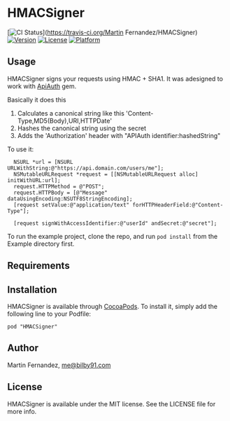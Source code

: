 # HMACSigner

[![CI Status](http://img.shields.io/travis/bilby91/HMACSigner.svg?style=flat)](https://travis-ci.org/Martin Fernandez/HMACSigner)
[![Version](https://img.shields.io/cocoapods/v/HMACSigner.svg?style=flat)](http://cocoadocs.org/docsets/HMACSigner)
[![License](https://img.shields.io/cocoapods/l/HMACSigner.svg?style=flat)](http://cocoadocs.org/docsets/HMACSigner)
[![Platform](https://img.shields.io/cocoapods/p/HMACSigner.svg?style=flat)](http://cocoadocs.org/docsets/HMACSignerer)

## Usage

HMACSigner signs your requests using HMAC + SHA1. It was adesigned to work with [ApiAuth](https://github.com/mgomes/api_auth) gem.

Basically it does this

1. Calculates a canonical string like this 'Content-Type,MD5(Body),URI,HTTPDate'
2. Hashes the canonical string using the secret
3. Adds the 'Authorization' header with "APIAuth identifier:hashedString" 

To use it:

``` objc
  NSURL *url = [NSURL URLWithString:@"https://api.domain.com/users/me"];
  NSMutableURLRequest *request = [[NSMutableURLRequest alloc] initWithURL:url];
  request.HTTPMethod = @"POST";
  request.HTTPBody = [@"Message" dataUsingEncoding:NSUTF8StringEncoding];
  [request setValue:@"application/text" forHTTPHeaderField:@"Content-Type"]; 

  [request signWithAccessIdentifier:@"userId" andSecret:@"secret"];
```

To run the example project, clone the repo, and run `pod install` from the Example directory first.

## Requirements

## Installation

HMACSigner is available through [CocoaPods](http://cocoapods.org). To install
it, simply add the following line to your Podfile:

    pod "HMACSigner"

## Author

Martin Fernandez, me@bilby91.com

## License

HMACSigner is available under the MIT license. See the LICENSE file for more info.

